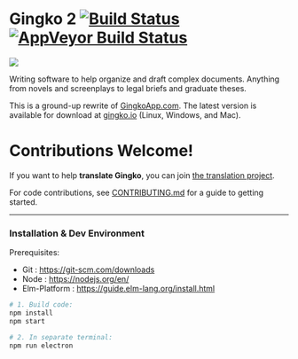 # Gingko 2 [![Build Status](https://travis-ci.org/gingko/client.svg?branch=master)](https://travis-ci.org/gingko/client) [![AppVeyor Build Status](https://ci.appveyor.com/api/projects/status/github/gingko/client)](https://ci.appveyor.com/project/AdrianoFerrari/client)
![](./docs/images/screenshot-alien-screenplay.png)

Writing software to help organize and draft complex documents. Anything from novels and screenplays to legal briefs and graduate theses.

This is a ground-up rewrite of [GingkoApp.com](https://gingkoapp.com). The latest version is available for download at [gingko.io](https://gingko.io) (Linux, Windows, and Mac).

# Contributions Welcome!

If you want to help **translate Gingko**, you can join [the translation project](https://poeditor.com/join/project/k8Br3k0JVz).

For code contributions, see [CONTRIBUTING.md](./CONTRIBUTING.md) for a guide to getting started.

---

### Installation & Dev Environment

Prerequisites:

* Git : https://git-scm.com/downloads
* Node : https://nodejs.org/en/
* Elm-Platform : https://guide.elm-lang.org/install.html

```bash
# 1. Build code:
npm install
npm start

# 2. In separate terminal:
npm run electron
```

